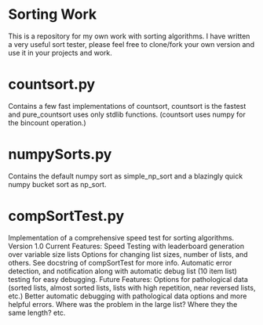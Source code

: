 Sorting Work
=====

This is a repository for my own work with sorting algorithms. I have written a very useful sort tester, please feel free to clone/fork your own version and use it in your projects and work.

countsort.py 
======

Contains a few fast implementations of countsort, countsort is the fastest and pure_countsort uses only stdlib functions. (countsort uses numpy for the bincount operation.)


numpySorts.py
======

Contains the default numpy sort as simple_np_sort and a blazingly quick numpy bucket sort as np_sort.

compSortTest.py
=====

Implementation of a comprehensive speed test for sorting algorithms.
 Version 1.0
Current Features:
  Speed Testing with leaderboard generation over variable size lists
  Options for changing list sizes, number of lists, and others. See docstring of compSortTest for more info.
  Automatic error detection, and notification along with automatic debug list (10 item list) testing for easy debugging.
Future Features:
   Options for pathological data (sorted lists, almost sorted lists, lists with high repetition, near reversed lists, etc.)
  Better automatic debugging with pathological data options and more helpful errors.
    Where was the problem in the large list? Where they the same length? etc.